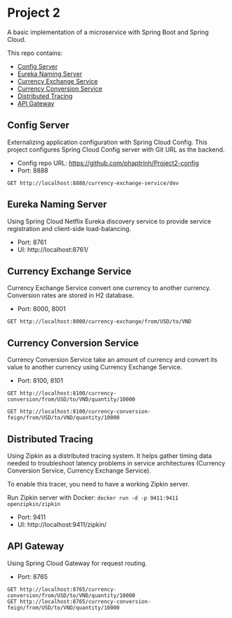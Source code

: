 # Project 2
A basic implementation of a microservice with Spring Boot and Spring Cloud.

This repo contains:
* [Config Server](#config-server)
* [Eureka Naming Server](#eureka-naming-server)
* [Currency Exchange Service](#currency-exchange-service)
* [Currency Conversion Service](#currency-conversion-service)
* [Distributed Tracing](#distributed-tracing)
* [API Gateway](#api-gateway)


## Config Server
Externalizing application configuration with Spring Cloud Config. 
This project configures Spring Cloud Config server with Git URL as the backend.
- Config repo URL: https://github.com/phaptrinh/Project2-config  
- Port: 8888

```
GET http://localhost:8888/currency-exchange-service/dev
```

## Eureka Naming Server
Using Spring Cloud Netflix Eureka discovery service to provide service registration and client-side load-balancing.
- Port: 8761
- UI: http://localhost:8761/


## Currency Exchange Service
Currency Exchange Service convert one currency to another currency. Conversion rates are stored in H2 database.
- Port: 8000, 8001
```
GET http://localhost:8000/currency-exchange/from/USD/to/VND
```

## Currency Conversion Service
Currency Conversion Service take an amount of currency and convert its value to another currency using Currency Exchange Service.
- Port: 8100, 8101
```
GET http://localhost:8100/currency-conversion/from/USD/to/VND/quantity/10000

GET http://localhost:8100/currency-conversion-feign/from/USD/to/VND/quantity/10000
```

## Distributed Tracing
Using Zipkin as a distributed tracing system. It helps gather timing data needed to troubleshoot latency problems in service architectures (Currency Conversion Service, Currency Exchange Service).

To enable this tracer, you need to have a working Zipkin server.

Run Zipkin server with Docker: 
```docker run -d -p 9411:9411 openzipkin/zipkin```
- Port: 9411
- UI: http://localhost:9411/zipkin/

## API Gateway
Using Spring Cloud Gateway for request routing.
- Port: 8765

```
GET http://localhost:8765/currency-conversion/from/USD/to/VND/quantity/10000
GET http://localhost:8765/currency-conversion-feign/from/USD/to/VND/quantity/10000
```
